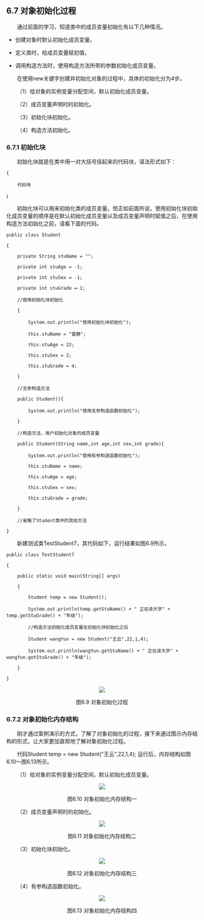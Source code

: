 ## 6.7  对象初始化过程


&emsp;&emsp;通过前面的学习，知道类中的成员变量初始化有以下几种情况。

- 创建对象时默认初始化成员变量。

- 定义类时，给成员变量赋初值。

- 调用构造方法时，使用构造方法所带的参数初始化成员变量。

&emsp;&emsp;在使用new关键字创建并初始化对象的过程中，具体的初始化分为4步。

&emsp;&emsp;（1）给对象的实例变量分配空间，默认初始化成员变量。

&emsp;&emsp;（2）成员变量声明时的初始化。

&emsp;&emsp;（3）初始化块初始化。

&emsp;&emsp;（4）构造方法初始化。

### 6.7.1  初始化块  

&emsp;&emsp;初始化块就是在类中用一对大括号括起来的代码块，语法形式如下：


```
{

	代码块

｝
```


&emsp;&emsp;初始化块可以用来初始化类的成员变量。但正如前面所说，使用初始化块初始化成员变量的顺序是在默认初始化成员变量以及成员变量声明时赋值之后，在使用构造方法初始化之前，请看下面的代码。


```
public class Student 

{

    private String stuName = "";  

    private int stuAge = -1;      

    private int stuSex = -1;      

    private int stuGrade =-1;    

    //使用初始化块初始化

    {       

        System.out.println("使用初始化块初始化");

        this.stuName = "雷静";

        this.stuAge = 22;

        this.stuSex = 2;   

        this.stuGrade = 4;

    }

    //无参构造方法

    public Student(){                            

        System.out.println("使用无参构造函数初始化");

    }

    //构造方法，用户初始化对象的成员变量

    public Student(String name,int age,int sex,int grade){                                   

        System.out.println("使用有参构造函数初始化");

        this.stuName = name;

        this.stuAge = age;

        this.stuSex = sex;         

        this.stuGrade = grade;

    }       

    //省略了Student类中的其他方法

}
```


&emsp;&emsp;新建测试类TestStudent7，其代码如下，运行结果如图6.9所示。


```
public class TestStudent7

{

    public static void main(String[] args) 

    {

        Student temp = new Student(); 

        System.out.println(temp.getStuName() + " 正在读大学" + temp.getStuGrade() + "年级");

        //构造方法初始化成员变量在初始化块初始化之后

        Student wangYun = new Student("王云",22,1,4);                        

        System.out.println(wangYun.getStuName() + " 正在读大学" + wangYun.getStuGrade() + "年级");

    }

}
```

<p align="center"><img  src="../../img/d6z/tu6.6.png"/></p>
<p align="center">图6.9  对象初始化过程</p>  

### 6.7.2  对象初始化内存结构  

&emsp;&emsp;刚才通过案例演示的方式，了解了对象初始化的过程，接下来通过图示内存结构的形式，让大家更加直观地了解对象初始化过程。

&emsp;&emsp;代码Student temp = new Student("王云",22,1,4);      运行后，内存结构如图6.10～图6.13所示。

&emsp;&emsp;（1）给对象的实例变量分配空间，默认初始化成员变量。

<p align="center"><img  src="../../img/d6z/tu6.10.png"/></p>
<p align="center">图6.10  对象初始化内存结构一</p>  

&emsp;&emsp;（2）成员变量声明时的初始化。

<p align="center"><img  src="../../img/d6z/tu6.11.png"/></p>
<p align="center">图6.11  对象初始化内存结构二</p>  
&emsp;&emsp;（3）初始化块初始化。

<p align="center"><img  src="../../img/d6z/tu6.12.png"/></p>
<p align="center">图6.12  对象初始化内存结构三</p>  

&emsp;&emsp;（4）有参构造函数初始化。

<p align="center"><img  src="../../img/d6z/tu6.13.png"/></p>
<p align="center">图6.13  对象初始化内存结构四</p>  


